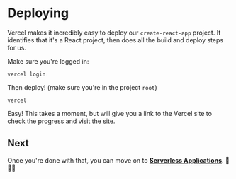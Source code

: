 # Deploying

Vercel makes it incredibly easy to deploy our `create-react-app` project. It identifies that it's a React project, then does all the build and deploy steps for us.

Make sure you're logged in:
```
vercel login
```

Then deploy! (make sure you're in the project `root`)
```
vercel
```

Easy! This takes a moment, but will give you a link to the Vercel site to check the progress and visit the site.

## Next

Once you're done with that, you can move on to [**Serverless Applications**](./07%20-%20Serverless%20Applications.md). 👏👏👏